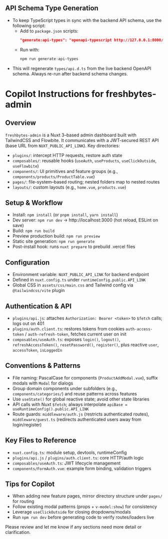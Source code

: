 ## API Schema Type Generation

- To keep TypeScript types in sync with the backend API schema, use the following script:
	- Add to `package.json` scripts:
		```json
		"generate:api-types": "openapi-typescript http://127.0.0.1:8000/api/schema/ -o types/api.d.ts"
		```
	- Run with:
		```powershell
		npm run generate:api-types
		```
- This will regenerate `types/api.d.ts` from the live backend OpenAPI schema. Always re-run after backend schema changes.
# Copilot Instructions for freshbytes-admin

## Overview
`freshbytes-admin` is a Nuxt 3–based admin dashboard built with TailwindCSS and Flowbite.
It communicates with a JWT-secured REST API (base URL from `NUXT_PUBLIC_API_LINK`).
Key directories:
- `plugins/`: intercept HTTP requests, restore auth state
- `composables/`: reusable hooks (`useAuth`, `useProducts`, `useClickOutside`, `useFlowbite`)
- `components/`: UI primitives and feature groups (e.g., `components/products/ProductTable.vue`)
- `pages/`: file-system–based routing; nested folders map to nested routes
- `layouts/`: custom layouts (e.g., `home.vue`, `products.vue`)

## Setup & Workflow
- Install: `npm install` (or `pnpm install`, `yarn install`)
- Dev server: `npm run dev` → http://localhost:3000 (hot reload, ESLint on save)
- Build: `npm run build`
- Preview production build: `npm run preview`
- Static site generation: `npm run generate`
- Post-install hook: runs `nuxt prepare` to prebuild .vercel files

## Configuration
- Environment variable: `NUXT_PUBLIC_API_LINK` for backend endpoint
- Defined in `nuxt.config.ts` under `runtimeConfig.public.API_LINK`
- Global CSS in `assets/css/main.css` and Tailwind config via `@tailwindcss/vite` plugin

## Authentication & API
- `plugins/api.js`: attaches `Authorization: Bearer <token>` to `$fetch` calls; logs out on 401
- `plugins/auth.client.ts`: restores tokens from cookies `auth-access-token` / `auth-refresh-token`, fetches current user on init
- `composables/useAuth.ts`: exposes `login()`, `logout()`, `refreshAccessToken()`, `resetPassword()`, `register()`, plus reactive `user`, `accessToken`, `isLoggedIn`

## Conventions & Patterns
- File naming: PascalCase for components (`ProductAddModal.vue`), suffix modals with `Modal` for dialogs
- Group domain components under subfolders (e.g., `components/categories/`) and reuse patterns across features
- Use `useState()` for global reactive state; avoid other state libraries
- API calls with Nuxt `$fetch`; always interpolate `apiBase = useRuntimeConfig().public.API_LINK`
- Route guards: `middleware/auth.js` (restricts authenticated routes), `middleware/guest.ts` (redirects authenticated users away from login/register)

## Key Files to Reference
- `nuxt.config.ts`: module setup, devtools, runtimeConfig
- `plugins/api.js` / `plugins/auth.client.ts`: core HTTP/auth logic
- `composables/useAuth.ts`: JWT lifecycle management
- `components/FormAuth.vue`: example form binding, validation triggers

## Tips for Copilot
- When adding new feature pages, mirror directory structure under `pages/` for routing
- Follow existing modal patterns (props + `v-model:show`) for consistency
- Leverage `useClickOutside` for closing dropdowns/modals
- Run `npm run dev` before generating code to verify routes/loaders live

Please review and let me know if any sections need more detail or clarification.
